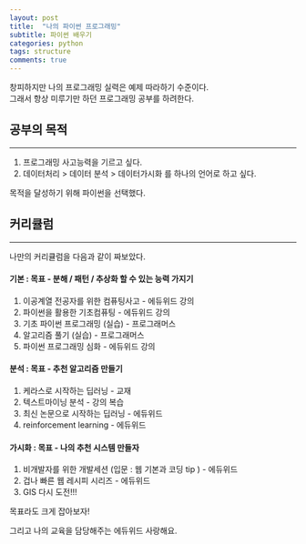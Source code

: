 ```yaml
---
layout: post
title:  "나의 파이썬 프로그래밍"
subtitle: 파이썬 배우기   
categories: python
tags: structure
comments: true
---
```


창피하지만 나의 프로그래밍 실력은 예제 따라하기 수준이다.  
그래서 항상 미루기만 하던 프로그래밍 공부를 하려한다.

## 공부의 목적
----

1. 프로그래밍 사고능력을 기르고 싶다.
2. 데이터처리 > 데이터 분석 > 데이터가시화 를 하나의 언어로 하고 싶다.

목적을 달성하기 위해 파이썬을 선택했다.

## 커리큘럼
---
나만의 커리큘럼을 다음과 같이 짜보았다.

#### 기본 : 목표 - 분해 / 패턴 / 추상화 할 수 있는 능력 가지기
1. 이공계열 전공자를 위한 컴퓨팅사고 - 에듀위드 강의
2. 파이썬을 활용한 기초컴퓨팅 - 에듀위드 강의
3. 기초 파이썬 프로그래밍 (실습) - 프로그래머스
4. 알고리즘 풀기 (실습) - 프로그래머스
5. 파이썬 프로그래밍 심화 - 에듀위드 강의

#### 분석 : 목표 - 추천 알고리즘 만들기  
1. 케라스로 시작하는 딥러닝 - 교재
2. 텍스트마이닝 분석 - 강의 복습
3. 최신 논문으로 시작하는 딥러닝 - 에듀위드
4. reinforcement learning - 에듀위드


#### 가시화 : 목표 - 나의 추천 시스템 만들자
1. 비개발자를 위한 개발세션 (입문 : 웹 기본과 코딩 tip ) - 에듀위드
2. 겁나 빠른 웹 레시피 시리즈 - 에듀위드
3. GIS 다시 도전!!!


목표라도 크게 잡아보자!

그리고 나의 교육을 담당해주는 에듀위드 사랑해요.
